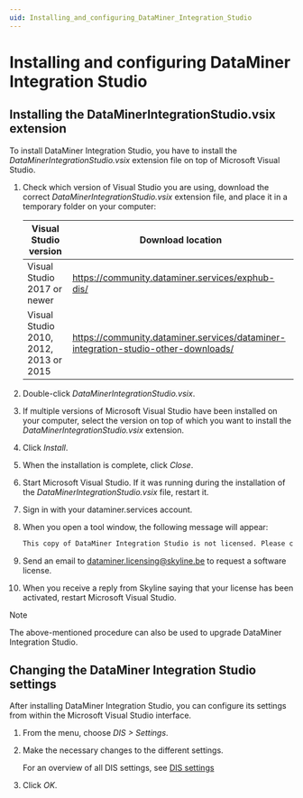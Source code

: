```yaml
---
uid: Installing_and_configuring_DataMiner_Integration_Studio
---
```


# Installing and configuring DataMiner Integration Studio

## Installing the DataMinerIntegrationStudio.vsix extension

To install DataMiner Integration Studio, you have to install the *DataMinerIntegrationStudio.vsix* extension file on top of Microsoft Visual Studio.

1. Check which version of Visual Studio you are using, download the correct *DataMinerIntegrationStudio.vsix* extension file, and place it in a temporary folder on your computer:

    | Visual Studio version | Download location |
    |-----------------------|-------------------|
    | Visual Studio 2017 or newer | <https://community.dataminer.services/exphub-dis/> |
    | Visual Studio 2010, 2012, 2013 or 2015 | <https://community.dataminer.services/dataminer-integration-studio-other-downloads/> |

1. Double-click *DataMinerIntegrationStudio.vsix*.
1. If multiple versions of Microsoft Visual Studio have been installed on your computer, select the version on top of which you want to install the *DataMinerIntegrationStudio.vsix* extension.
1. Click *Install*.
1. When the installation is complete, click *Close*.
1. Start Microsoft Visual Studio. If it was running during the installation of the *DataMinerIntegrationStudio.vsix* file, restart it.
1. Sign in with your dataminer.services account.
1. When you open a tool window, the following message will appear:

    ```txt
    This copy of DataMiner Integration Studio is not licensed. Please contact dataminer.licensing@skyline.be
    ```

1. Send an email to dataminer.licensing@skyline.be to request a software license.
1. When you receive a reply from Skyline saying that your license has been activated, restart Microsoft Visual Studio.

> [!NOTE]
> The above-mentioned procedure can also be used to upgrade DataMiner Integration Studio.

## Changing the DataMiner Integration Studio settings

After installing DataMiner Integration Studio, you can configure its settings from within the Microsoft Visual Studio interface.

1. From the menu, choose *DIS \> Settings*.
1. Make the necessary changes to the different settings.

    For an overview of all DIS settings, see [DIS settings](xref:DIS_settings)

1. Click *OK*.
